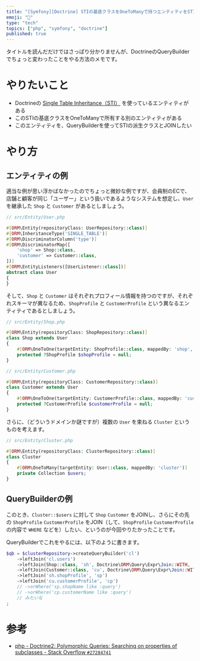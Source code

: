 ```yaml
---
title: "[Symfony][Doctrine] STIの基底クラスをOneToManyで持つエンティティをSTIの派生クラスとJOINする"
emoji: "🎻"
type: "tech"
topics: ["php", "symfony", "doctrine"]
published: true
---
```


タイトルを読んだだけではさっぱり分かりませんが、DoctrineのQueryBuilderでちょっと変わったことをやる方法のメモです。

# やりたいこと

* Doctrineの [Single Table Inheritance（STI）](https://www.doctrine-project.org/projects/doctrine-orm/en/2.7/reference/inheritance-mapping.html#single-table-inheritance) を使っているエンティティがある
* このSTIの基底クラスをOneToManyで所有する別のエンティティがある
* このエンティティを、QueryBuilderを使ってSTIの派生クラスとJOINしたい

# やり方

## エンティティの例

適当な例が思い浮かばなかったのでちょっと微妙な例ですが、会員制のECで、店舗と顧客が同じ「ユーザー」という扱いであるようなシステムを想定し、`User` を継承した `Shop` と `Customer` があるとしましょう。

```php
// src/Entity/User.php

#[ORM\Entity(repositoryClass: UserRepository::class)]
#[ORM\InheritanceType('SINGLE_TABLE')]
#[ORM\DiscriminatorColumn('type')]
#[ORM\DiscriminatorMap([
    'shop' => Shop::class,
    'customer' => Customer::class,
])]
#[ORM\EntityListeners([UserListener::class])]
abstract class User
{
}
```

そして、`Shop` と `Customer` はそれぞれプロフィール情報を持つのですが、それぞれスキーマが異なるため、`ShopProfile` と `CustomerProfile` という異なるエンティティであるとしましょう。

```php
// src/Entity/Shop.php

#[ORM\Entity(repositoryClass: ShopRepository::class)]
class Shop extends User
{
    #[ORM\OneToOne(targetEntity: ShopProfile::class, mappedBy: 'shop', orphanRemoval: true)]
    protected ?ShopProfile $shopProfile = null;
}
```

```php
// src/Entity/Customer.php

#[ORM\Entity(repositoryClass: CustomerRepository::class)]
class Customer extends User
{
    #[ORM\OneToOne(targetEntity: CustomerProfile::class, mappedBy: 'customer', orphanRemoval: true)]
    protected ?CustomerProfile $customerProfile = null;
}
```

さらに、（どういうドメインか謎ですが）複数の `User` を束ねる `Cluster` というものを考えます。

```php
// src/Entity/Cluster.php

#[ORM\Entity(repositoryClass: ClusterRepository::class)]
class Cluster
{
    #[ORM\OneToMany(targetEntity: User::class, mappedBy: 'cluster')]
    private Collection $users;
}
```

## QueryBuilderの例

このとき、`Cluster::$users` に対して `Shop` `Customer` をJOINし、さらにその先の `ShopProfile` `CustomerProfile` をJOIN（して、`ShopProfile` `CustomerProfile` の内容で `WHERE` などを）したい、というのが今回やりたかったことです。

QueryBuilderでこれをやるには、以下のように書きます。

```php
$qb = $clusterRepository->createQueryBuilder('cl')
    ->leftJoin('cl.users')
    ->leftJoin(Shop::class, 'sh', Doctrine\ORM\Query\Expr\Join::WITH, 'u.id = sh.id') // ここがポイント
    ->leftJoin(Customer::class, 'cu', Doctrine\ORM\Query\Expr\Join::WITH, 'u.id = cu.id') // ここがポイント
    ->leftJoin('sh.shopProfile', 'sp')
    ->leftJoin('cu.customerProfile', 'cp')
    // ->orWhere('sp.shopName like :query')
    // ->orWhere('cp.customerName like :query')
    // みたいな
;
```

# 参考

* [php - Doctrine2: Polymorphic Queries: Searching on properties of subclasses - Stack Overflow `#27284741`](https://stackoverflow.com/questions/7720138/doctrine2-polymorphic-queries-searching-on-properties-of-subclasses/27284741#27284741)
